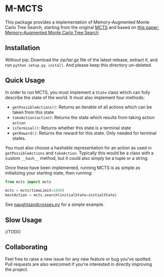 # M-MCTS

This package provides a implementation of Memory-Augmented Monte Carlo Tree Search, starting from the original [MCTS](https://github.com/pbsinclair42/MCTS) and based on [this paper: Memory-Augmented Monte Carlo Tree Search](https://www.aaai.org/ocs/index.php/AAAI/AAAI18/paper/viewFile/17139/15841)

## Installation 

Without pip: Download the zip/tar.gz file of the latest release, extract it, and run `python setup.py install`. And please keep this directory un-deleted.

## Quick Usage

In order to run MCTS, you must implement a `State` class which can fully describe the state of the world.  It must also implement four methods: 

- `getPossibleActions()`: Returns an iterable of all actions which can be taken from this state
- `takeAction(action)`: Returns the state which results from taking action `action`
- `isTerminal()`: Returns whether this state is a terminal state
- `getReward()`: Returns the reward for this state.  Only needed for terminal states. 

You must also choose a hashable representation for an action as used in `getPossibleActions` and `takeAction`.  Typically this would be a class with a custom `__hash__` method, but it could also simply be a tuple or a string.  

Once these have been implemented, running MCTS is as simple as initializing your starting state, then running:

```python
from mcts import mcts

mcts = mcts(timeLimit=1000)
bestAction = mcts.search(initialState=initialState)
```
See [naughtsandcrosses.py](https://github.com/pbsinclair42/MCTS/blob/master/naughtsandcrosses.py) for a simple example.  

## Slow Usage
//TODO

## Collaborating

Feel free to raise a new issue for any new feature or bug you've spotted. Pull requests are also welcomed if you're interested in directly improving the project.
